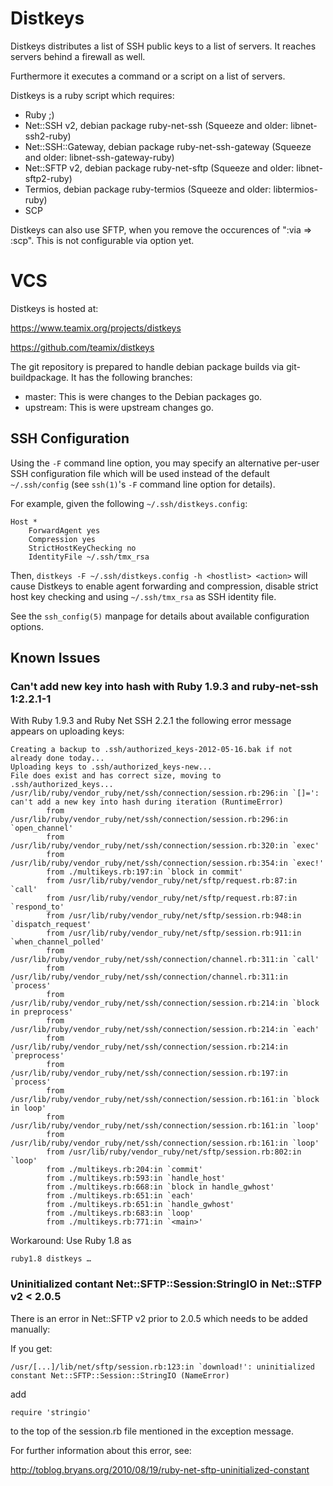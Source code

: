Distkeys
========
Distkeys distributes a list of SSH public keys to a list of servers. It
reaches servers behind a firewall as well.

Furthermore it executes a command or a script on a list of servers.

Distkeys is a ruby script which requires:

* Ruby ;)
* Net::SSH v2, debian package ruby-net-ssh
  (Squeeze and older: libnet-ssh2-ruby)
* Net::SSH::Gateway, debian package ruby-net-ssh-gateway
  (Squeeze and older: libnet-ssh-gateway-ruby)
* Net::SFTP v2, debian package ruby-net-sftp
  (Squeeze and older: libnet-sftp2-ruby)
* Termios, debian package ruby-termios
  (Squeeze and older: libtermios-ruby)
* SCP

Distkeys can also use SFTP, when you remove the occurences of
":via => :scp". This is not configurable via option yet.


VCS
===

Distkeys is hosted at:

https://www.teamix.org/projects/distkeys

https://github.com/teamix/distkeys

The git repository is prepared to handle debian package builds via
git-buildpackage. It has the following branches:

* master: This is were changes to the Debian packages go.
* upstream: This is were upstream changes go.


SSH Configuration
-----------------

Using the `-F` command line option, you may specify an alternative
per-user SSH configuration file which will be used instead of the default
`~/.ssh/config` (see `ssh(1)`'s `-F` command line option for details).

For example, given the following `~/.ssh/distkeys.config`:

	Host *
		ForwardAgent yes
		Compression yes
		StrictHostKeyChecking no
		IdentityFile ~/.ssh/tmx_rsa

Then, `distkeys -F ~/.ssh/distkeys.config -h <hostlist> <action>`
will cause Distkeys to enable agent forwarding and compression, disable
strict host key checking and using `~/.ssh/tmx_rsa` as SSH identity file.

See the `ssh_config(5)` manpage for details about available configuration
options.


Known Issues
------------

### Can't add new key into hash with Ruby 1.9.3 and ruby-net-ssh 1:2.2.1-1
With Ruby 1.9.3 and Ruby Net SSH 2.2.1 the following error message
appears on uploading keys:

	Creating a backup to .ssh/authorized_keys-2012-05-16.bak if not already done today...
	Uploading keys to .ssh/authorized_keys-new...
	File does exist and has correct size, moving to .ssh/authorized_keys...
	/usr/lib/ruby/vendor_ruby/net/ssh/connection/session.rb:296:in `[]=': can't add a new key into hash during iteration (RuntimeError)
        	from /usr/lib/ruby/vendor_ruby/net/ssh/connection/session.rb:296:in `open_channel'
        	from /usr/lib/ruby/vendor_ruby/net/ssh/connection/session.rb:320:in `exec'
        	from /usr/lib/ruby/vendor_ruby/net/ssh/connection/session.rb:354:in `exec!'
        	from ./multikeys.rb:197:in `block in commit'
        	from /usr/lib/ruby/vendor_ruby/net/sftp/request.rb:87:in `call'
        	from /usr/lib/ruby/vendor_ruby/net/sftp/request.rb:87:in `respond_to'
        	from /usr/lib/ruby/vendor_ruby/net/sftp/session.rb:948:in `dispatch_request'
        	from /usr/lib/ruby/vendor_ruby/net/sftp/session.rb:911:in `when_channel_polled'
        	from /usr/lib/ruby/vendor_ruby/net/ssh/connection/channel.rb:311:in `call'
        	from /usr/lib/ruby/vendor_ruby/net/ssh/connection/channel.rb:311:in `process'
        	from /usr/lib/ruby/vendor_ruby/net/ssh/connection/session.rb:214:in `block in preprocess'
        	from /usr/lib/ruby/vendor_ruby/net/ssh/connection/session.rb:214:in `each'
        	from /usr/lib/ruby/vendor_ruby/net/ssh/connection/session.rb:214:in `preprocess'
        	from /usr/lib/ruby/vendor_ruby/net/ssh/connection/session.rb:197:in `process'
        	from /usr/lib/ruby/vendor_ruby/net/ssh/connection/session.rb:161:in `block in loop'
        	from /usr/lib/ruby/vendor_ruby/net/ssh/connection/session.rb:161:in `loop'
        	from /usr/lib/ruby/vendor_ruby/net/ssh/connection/session.rb:161:in `loop'
        	from /usr/lib/ruby/vendor_ruby/net/sftp/session.rb:802:in `loop'
        	from ./multikeys.rb:204:in `commit'
        	from ./multikeys.rb:593:in `handle_host'
        	from ./multikeys.rb:668:in `block in handle_gwhost'
        	from ./multikeys.rb:651:in `each'
        	from ./multikeys.rb:651:in `handle_gwhost'
        	from ./multikeys.rb:683:in `loop'
        	from ./multikeys.rb:771:in `<main>'

Workaround: Use Ruby 1.8 as

	ruby1.8 distkeys …


### Uninitialized contant Net::SFTP::Session:StringIO in Net::STFP v2 < 2.0.5
There is an error in Net::SFTP v2 prior to 2.0.5 which needs to be added
manually:

If you get:

	/usr/[...]/lib/net/sftp/session.rb:123:in `download!': uninitialized constant Net::SFTP::Session::StringIO (NameError) 

add

	require 'stringio'

to the top of the session.rb file mentioned in the exception message.

For further information about this error, see:

http://toblog.bryans.org/2010/08/19/ruby-net-sftp-uninitialized-constant


